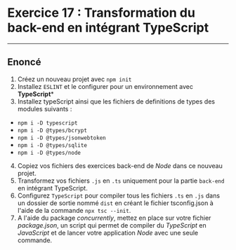 # Exercice 17 : Transformation du back-end en intégrant TypeScript

---

## Enoncé

1. Créez un nouveau projet avec `npm init`
2. Installez `ESLINT` et le configurer pour un environnement avec **TypeScript***
3. Installez typeScript ainsi que les fichiers de definitions de types des modules suivants :
- `npm i -D typescript`
- `npm i -D @types/bcrypt`
- `npm i -D @types/jsonwebtoken`
- `npm i -D @types/sqlite`
- `npm i -D @types/node`

4. Copiez vos fichiers des exercices back-end de *Node* dans ce nouveau projet.
5. Transformez vos fichiers `.js` en `.ts` uniquement pour la partie `back-end` en intégrant TypeScript.
6. Configurez `TypeScript` pour compiler tous les fichiers `.ts` en `.js` dans un dossier de sortie nommé `dist` en créant le fichier tsconfig.json à l'aide de la commande `npx tsc --init`.
7. A l'aide du package *concurrently*, mettez en place sur votre fichier *package.json*, un script qui permet de compiler du *TypeScript* en *JavaScript* et de lancer votre application *Node* avec une seule commande.
 <!--
`{
  "compilerOptions": {
    "module": "NodeNext",
    "esModuleInterop": true,
    "outDir": "dist",
    "target": "es6",
    "strict": true
  },
  "include": [
    "src/**/*"
  ],
  "exclude": [
    "dist"
  ]
}`
 -->